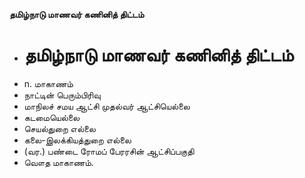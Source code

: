 **தமிழ்நாடு மாணவர் கணினித் திட்டம்**
- # தமிழ்நாடு மாணவர் கணினித் திட்டம்
- n. மாகாணம்
- நாட்டின் பெரும்பிரிவு
- மாநிலச் சமய ஆட்சி முதல்வர் ஆட்சியெல்லை
- கடமையெல்லை
- செயல்துறை எல்லை
- கலை-இலக்கியத்துறை எல்லை
- (வர.) பண்டை ரோமப் பேரரசின் ஆட்சிப்பகுதி
- வௌத மாகாணம்.

